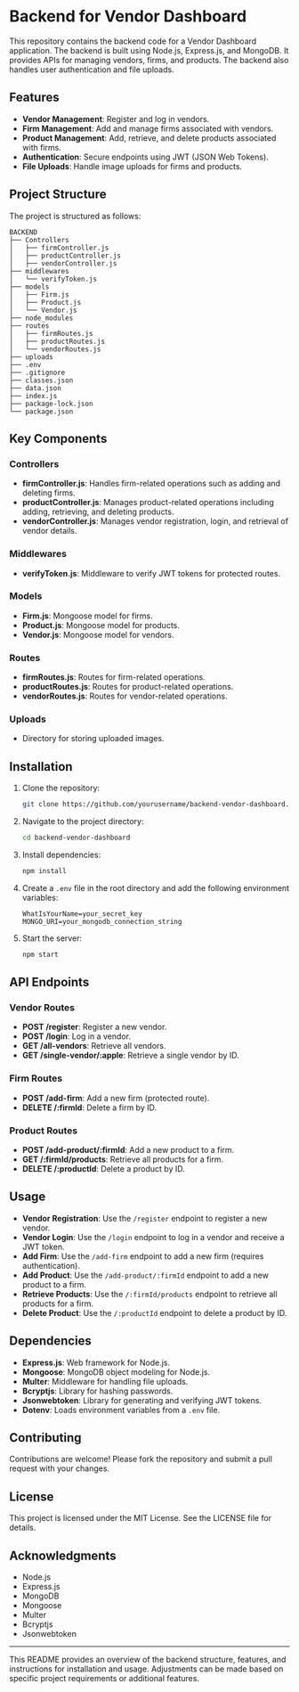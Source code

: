 # Backend for Vendor Dashboard

This repository contains the backend code for a Vendor Dashboard application. The backend is built using Node.js, Express.js, and MongoDB. It provides APIs for managing vendors, firms, and products. The backend also handles user authentication and file uploads.

## Features

- **Vendor Management**: Register and log in vendors.
- **Firm Management**: Add and manage firms associated with vendors.
- **Product Management**: Add, retrieve, and delete products associated with firms.
- **Authentication**: Secure endpoints using JWT (JSON Web Tokens).
- **File Uploads**: Handle image uploads for firms and products.

## Project Structure

The project is structured as follows:

```
BACKEND
├── Controllers
│   ├── firmController.js
│   ├── productController.js
│   ├── vendorController.js
├── middlewares
│   └── verifyToken.js
├── models
│   ├── Firm.js
│   ├── Product.js
│   └── Vendor.js
├── node_modules
├── routes
│   ├── firmRoutes.js
│   ├── productRoutes.js
│   └── vendorRoutes.js
├── uploads
├── .env
├── .gitignore
├── classes.json
├── data.json
├── index.js
├── package-lock.json
└── package.json
```

## Key Components

### Controllers
- **firmController.js**: Handles firm-related operations such as adding and deleting firms.
- **productController.js**: Manages product-related operations including adding, retrieving, and deleting products.
- **vendorController.js**: Manages vendor registration, login, and retrieval of vendor details.

### Middlewares
- **verifyToken.js**: Middleware to verify JWT tokens for protected routes.

### Models
- **Firm.js**: Mongoose model for firms.
- **Product.js**: Mongoose model for products.
- **Vendor.js**: Mongoose model for vendors.

### Routes
- **firmRoutes.js**: Routes for firm-related operations.
- **productRoutes.js**: Routes for product-related operations.
- **vendorRoutes.js**: Routes for vendor-related operations.

### Uploads
- Directory for storing uploaded images.

## Installation

1. Clone the repository:
   ```bash
   git clone https://github.com/yourusername/backend-vendor-dashboard.git
   ```
2. Navigate to the project directory:
   ```bash
   cd backend-vendor-dashboard
   ```
3. Install dependencies:
   ```bash
   npm install
   ```
4. Create a `.env` file in the root directory and add the following environment variables:
   ```env
   WhatIsYourName=your_secret_key
   MONGO_URI=your_mongodb_connection_string
   ```
5. Start the server:
   ```bash
   npm start
   ```

## API Endpoints

### Vendor Routes
- **POST /register**: Register a new vendor.
- **POST /login**: Log in a vendor.
- **GET /all-vendors**: Retrieve all vendors.
- **GET /single-vendor/:apple**: Retrieve a single vendor by ID.

### Firm Routes
- **POST /add-firm**: Add a new firm (protected route).
- **DELETE /:firmId**: Delete a firm by ID.

### Product Routes
- **POST /add-product/:firmId**: Add a new product to a firm.
- **GET /:firmId/products**: Retrieve all products for a firm.
- **DELETE /:productId**: Delete a product by ID.

## Usage

- **Vendor Registration**: Use the `/register` endpoint to register a new vendor.
- **Vendor Login**: Use the `/login` endpoint to log in a vendor and receive a JWT token.
- **Add Firm**: Use the `/add-firm` endpoint to add a new firm (requires authentication).
- **Add Product**: Use the `/add-product/:firmId` endpoint to add a new product to a firm.
- **Retrieve Products**: Use the `/:firmId/products` endpoint to retrieve all products for a firm.
- **Delete Product**: Use the `/:productId` endpoint to delete a product by ID.

## Dependencies

- **Express.js**: Web framework for Node.js.
- **Mongoose**: MongoDB object modeling for Node.js.
- **Multer**: Middleware for handling file uploads.
- **Bcryptjs**: Library for hashing passwords.
- **Jsonwebtoken**: Library for generating and verifying JWT tokens.
- **Dotenv**: Loads environment variables from a `.env` file.

## Contributing

Contributions are welcome! Please fork the repository and submit a pull request with your changes.

## License

This project is licensed under the MIT License. See the LICENSE file for details.

## Acknowledgments

- Node.js
- Express.js
- MongoDB
- Mongoose
- Multer
- Bcryptjs
- Jsonwebtoken

---

This README provides an overview of the backend structure, features, and instructions for installation and usage. Adjustments can be made based on specific project requirements or additional features.
